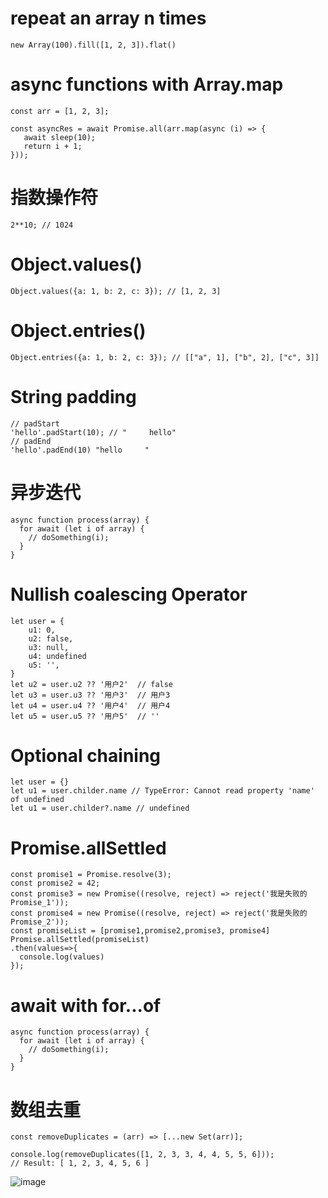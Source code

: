 
# repeat an array n times

```
new Array(100).fill([1, 2, 3]).flat()
```

# async functions with Array.map

```
const arr = [1, 2, 3];

const asyncRes = await Promise.all(arr.map(async (i) => {
   await sleep(10);
   return i + 1;
}));
```

# 指数操作符

```
2**10; // 1024
```
# Object.values()

```
Object.values({a: 1, b: 2, c: 3}); // [1, 2, 3]
```

# Object.entries()

```
Object.entries({a: 1, b: 2, c: 3}); // [["a", 1], ["b", 2], ["c", 3]]
```

# String padding

```
// padStart
'hello'.padStart(10); // "     hello"
// padEnd
'hello'.padEnd(10) "hello     "
```


# 异步迭代

```
async function process(array) {
  for await (let i of array) {
    // doSomething(i);
  }
}

```

# Nullish coalescing Operator

```
let user = {
    u1: 0,
    u2: false,
    u3: null,
    u4: undefined
    u5: '',
}
let u2 = user.u2 ?? '用户2'  // false
let u3 = user.u3 ?? '用户3'  // 用户3
let u4 = user.u4 ?? '用户4'  // 用户4
let u5 = user.u5 ?? '用户5'  // ''
```

# Optional chaining

```
let user = {}
let u1 = user.childer.name // TypeError: Cannot read property 'name' of undefined
let u1 = user.childer?.name // undefined
```

# Promise.allSettled

```
const promise1 = Promise.resolve(3);
const promise2 = 42;
const promise3 = new Promise((resolve, reject) => reject('我是失败的Promise_1'));
const promise4 = new Promise((resolve, reject) => reject('我是失败的Promise_2'));
const promiseList = [promise1,promise2,promise3, promise4]
Promise.allSettled(promiseList)
.then(values=>{
  console.log(values)
});
```

# await with for...of

```
async function process(array) {
  for await (let i of array) {
    // doSomething(i);
  }
}
```

# 数组去重
```
const removeDuplicates = (arr) => [...new Set(arr)];
    
console.log(removeDuplicates([1, 2, 3, 3, 4, 4, 5, 5, 6]));
// Result: [ 1, 2, 3, 4, 5, 6 ]
```



![image](https://user-images.githubusercontent.com/1579516/115391013-871e8480-a211-11eb-8564-a913d99f9b41.png)
